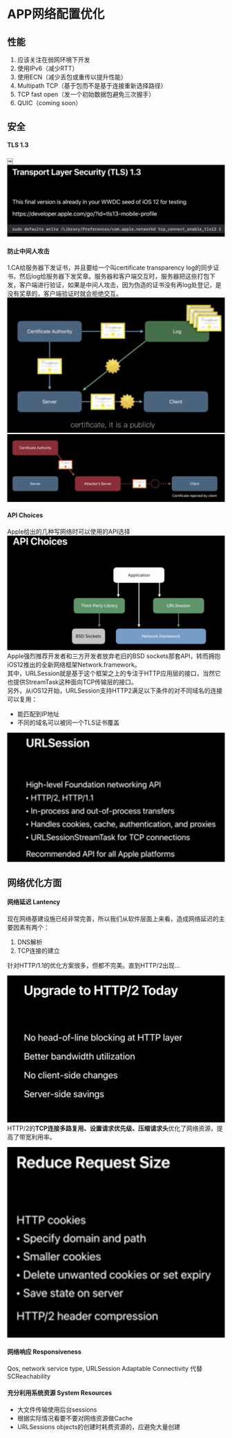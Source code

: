 # APP网络配置优化
## 性能
1. 应该关注在弱网环境下开发
2. 使用IPv6（减少RTT）
3. 使用ECN（减少丢包或重传以提升性能）
4. Multipath TCP（基于包而不是基于连接重新选择路径）
5. TCP fast open（发一个初始数据包避免三次握手）
6. QUIC（coming soon）

## 安全
#### TLS 1.3
￼![tls1.3](https://github.com/geekxing/myStudy/blob/master/resources/app_net_config_1.png?raw=true "tls1.3")
#### 防止中间人攻击  
1.CA给服务器下发证书，并且要给一个叫certificate transparency log的同步证书，然后log给服务器下发奖章。服务器和客户端交互时，服务器把这些打包下发，客户端进行验证，如果是中间人攻击，因为伪造的证书没有再log处登记，是没有奖章的，客户端验证时就会拒绝交互。
![正规CA证书验证流程](https://github.com/geekxing/myStudy/blob/master/resources/Pasted%20Graphic%2010.png?raw=true "正规CA证书验证流程")
![伪造CA证书验证流程](https://github.com/geekxing/myStudy/blob/master/resources/Pasted%20Graphic%2011.png?raw=true "伪造CA证书验证流程")
#### API Choices  
Apple给出的几种写网络时可以使用的API选择
![API Choices](https://github.com/geekxing/myStudy/blob/master/resources/Pasted%20Graphic%2012.png?raw=true "API Choices")
Apple强烈推荐开发者和三方开发者放弃老旧的BSD sockets那套API，转而拥抱iOS12推出的全新网络框架Network.framework。  
其中，URLSession就是基于这个框架之上的专注于HTTP应用层的接口，当然它也提供StreamTask这种面向TCP传输层的接口。  
另外，从iOS12开始，URLSession支持HTTP2满足以下条件的对不同域名的连接可以复用：
<ul>
 <li>能匹配到IP地址</li>
 <li>不同的域名可以被同一个TLS证书覆盖</li>
</ul>

![URLSession](https://github.com/geekxing/myStudy/blob/master/resources/Pasted%20Graphic%2013.png?raw=true "URLSession")

## 网络优化方面
#### 网络延迟 Lantency
现在网络基建设施已经非常完善，所以我们从软件层面上来看，造成网络延迟的主要因素有两个：  
<ol>
<li>DNS解析</li>
<li>TCP连接的建立</li> 
</ol>
针对HTTP/1.1的优化方案很多，但都不完美。直到HTTP/2出现...      

![HTTP/2](https://github.com/geekxing/myStudy/blob/master/resources/Pasted%20Graphic%2014.png?raw=true "HTTP/2")
HTTP/2的**TCP连接多路复用、设置请求优先级、压缩请求头**优化了网络资源，提高了带宽利用率。   
 
![减少请求数据包的大小](https://github.com/geekxing/myStudy/blob/master/resources/Pasted%20Graphic%2015.png?raw=true "减少请求数据包的大小")

#### 网络响应 Responsiveness
Qos, network service type, URLSession Adaptable Connectivity 代替 SCReachability       
#### 充分利用系统资源 System Resources
<ul>
<li>大文件传输使用后台sessions</li>
<li>根据实际情况看要不要对网络资源做Cache</li>
<li>URLSessions objects的创建时耗费资源的，应避免大量创建</li>
</ul>
 
  

